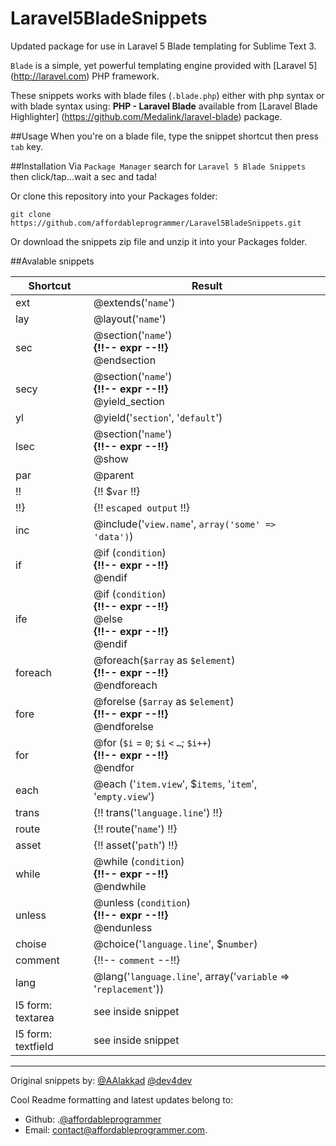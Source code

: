 # Laravel5BladeSnippets
Updated package for use in Laravel 5 Blade templating for Sublime Text 3.

`Blade` is a simple, yet powerful templating engine provided with [Laravel 5] (http://laravel.com) PHP framework.

These snippets works with blade files (`.blade.php`) either with php syntax or with blade syntax using: **PHP - Laravel Blade** available from [Laravel Blade Highlighter] (https://github.com/Medalink/laravel-blade) package.

##Usage
When you're on a blade file, type the snippet shortcut then press `tab` key.

##Installation
Via `Package Manager` search for `Laravel 5 Blade Snippets` then click/tap…wait a sec and tada!

 

Or clone this repository into your Packages folder:

    git clone https://github.com/affordableprogrammer/Laravel5BladeSnippets.git


Or download the snippets zip file and unzip it into your Packages folder.

##Avalable snippets

| Shortcut                     | Result |
|----------------------------- |--------|
| ext		                   | @extends('`name`') |
| lay		                   | @layout('`name`')  |
| sec		                   | @section('`name`') <br /> **{!!-- expr --!!}** <br /> @endsection    |
| secy		                   | @section('`name`') <br /> **{!!-- expr --!!}** <br /> @yield_section |
| yl		                   | @yield('`section`', '`default`') |
| lsec		                   | @section('`name`') <br /> **{!!-- expr --!!}** <br /> @show |
| par		                   | @parent	|
| !!		                   | {!! $`var` !!}	|
| !!}		                   | {!! `escaped output` !!}	|
| inc		                   | @include('`view.name`', `array('some' => 'data')`)  |
| if		                   | @if (`condition`) <br /> **{!!-- expr --!!}** <br /> @endif   |
| ife		                   | @if (`condition`) <br /> **{!!-- expr --!!}** <br /> @else <br /> **{!!-- expr --!!}** <br /> @endif  |
| foreach	                   | @foreach(`$array` as `$element`) <br /> **{!!-- expr --!!}** <br /> @endforeach  |
| fore		                   | @forelse (`$array` as `$element`) <br /> **{!!-- expr --!!}** <br /> @endforelse  |
| for		                   | @for (`$i` = `0`; `$i` `<` `…`; `$i++`) <br /> **{!!-- expr --!!}** <br /> @endfor  |
| each		                   | @each ('`item.view`', $`items`, '`item`', '`empty.view`')
| trans		                   | {!! trans('`language.line`') !!}	|
| route		                   | {!! route('`name`') !!}	|
| asset		                   | {!! asset('`path`') !!}	|
| while		                   | @while (`condition`) <br /> **{!!-- expr --!!}** <br /> @endwhile  |
| unless	                   | @unless (`condition`) <br /> **{!!-- expr --!!}** <br /> @endunless  |
| choise	                   | @choice('`language.line`', $`number`)  |
| comment	                   | {!!-- `comment` --!!}	|
| lang		                   | @lang('`language.line`', array('`variable` => '`replacement`'))  | 
| l5 form: 	textarea           | see inside snippet	|
| l5 form: 	textfield          | see inside snippet	| 
 



---
Original snippets by:
[@AAlakkad](https://github.com/AAlakkad)
[@dev4dev](https://github.com/dev4dev)

Cool Readme formatting and latest updates belong to:
* Github: .[@affordableprogrammer](https://github.com/affordableprogrammer)
* Email: [contact@affordableprogrammer.com](mailto:contact@affordableprogrammer.com).

